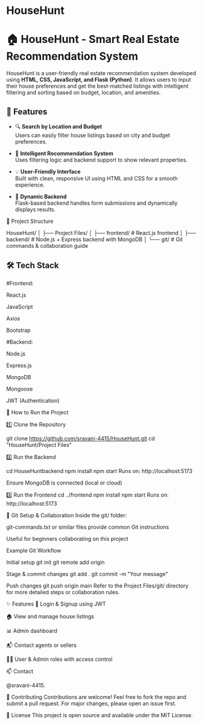 # HouseHunt

# 🏠 HouseHunt - Smart Real Estate Recommendation System

HouseHunt is a user-friendly real estate recommendation system developed using **HTML, CSS, JavaScript, and Flask (Python)**. It allows users to input their house preferences and get the best-matched listings with intelligent filtering and sorting based on budget, location, and amenities.

## 📌 Features

- 🔍 **Search by Location and Budget**  
  Users can easily filter house listings based on city and budget preferences.

- 🧠 **Intelligent Recommendation System**  
  Uses filtering logic and backend support to show relevant properties.

- 💡 **User-Friendly Interface**  
  Built with clean, responsive UI using HTML and CSS for a smooth experience.

- 🔄 **Dynamic Backend**  
  Flask-based backend handles form submissions and dynamically displays results.

📁 Project Structure

HouseHunt/ │ ├── Project Files/ │ ├── frontend/ # React.js frontend │ ├── backend/ # Node.js + Express backend with MongoDB │ └── git/ # Git commands & collaboration guide

## 🛠️ Tech Stack
#Frontend:

React.js

JavaScript

Axios

Bootstrap

#Backend:

Node.js

Express.js

MongoDB

Mongoose

JWT (Authentication)

🔧 How to Run the Project

1️⃣ Clone the Repository

git clone https://github.com/sravani-4415/HouseHunt.git cd "HouseHunt/Project Files"

2️⃣ Run the Backend

cd HouseHuntbackend npm install npm start Runs on: http://localhost:5173

Ensure MongoDB is connected (local or cloud)

3️⃣ Run the Frontend cd ../frontend npm install npm start Runs on: http://localhost:5173

🌱 Git Setup & Collaboration Inside the git/ folder:

git-commands.txt or similar files provide common Git instructions

Useful for beginners collaborating on this project

Example Git Workflow

Initial setup
git init git remote add origin

Stage & commit changes
git add . git commit -m "Your message"

Push changes
git push origin main Refer to the Project Files/git/ directory for more detailed steps or collaboration rules.

✨ Features 🔐 Login & Signup using JWT

🏠 View and manage house listings

📊 Admin dashboard

📬 Contact agents or sellers

🧑‍💼 User & Admin roles with access control

📫 Contact

@sravani-4415.

🤝 Contributing
Contributions are welcome! Feel free to fork the repo and submit a pull request. For major changes, please open an issue first.

📄 License
This project is open source and available under the MIT License.

